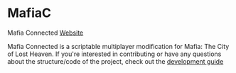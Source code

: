 # MafiaC
Mafia Connected
[Website](https://mafiaconnected.com)

Mafia Connected is a scriptable multiplayer modification for Mafia: The City of Lost Heaven.
If you're interested in contributing or have any questions about the structure/code of the project, check out the [development guide](https://github.com/MafiaC/DEVGUIDE.md)
